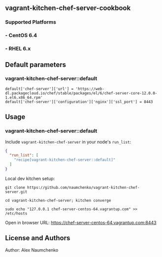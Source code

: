 ## vagrant-kitchen-chef-server-cookbook
### Supported Platforms

### - CentOS 6.4
### - RHEL 6.x
## Default parameters
### vagrant-kitchen-chef-server::default
```
default['chef-server']['url'] = 'https://web-dl.packagecloud.io/chef/stable/packages/el/6/chef-server-core-12.0.0-1.el6.x86_64.rpm'
default['chef-server']['configuration']['nginx']['ssl_port'] = 8443
```

## Usage

### vagrant-kitchen-chef-server::default

Include `vagrant-kitchen-chef-server` in your node's `run_list`:

```json
{
  "run_list": [
    "recipe[vagrant-kitchen-chef-server::default]"
  ]
}
```
Local dev kitchen setup:
```
git clone https://github.com/naumchenko/vagrant-kitchen-chef-server.git

cd vagrant-kitchen-chef-server; kitchen converge

sudo echo "127.0.0.1 chef-server-centos-64.vagrantup.com" >> /etc/hosts
```
Open in browser URL: https://chef-server-centos-64.vagrantup.com:8443
## License and Authors

Author: Alex Naumchenko

